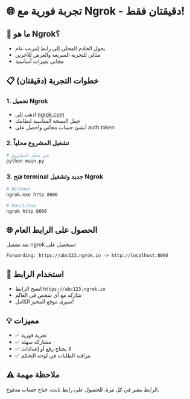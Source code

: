 # 🌐 تجربة فورية مع Ngrok - دقيقتان فقط!

## 🚀 ما هو Ngrok؟

- يحول الخادم المحلي إلى رابط إنترنت عام
- مثالي للتجربة السريعة والعرض للآخرين
- مجاني بميزات أساسية

## 📋 خطوات التجربة (دقيقتان)

### 1. تحميل Ngrok

- اذهب إلى [ngrok.com](https://ngrok.com)
- حمل النسخة المناسبة لنظامك
- أنشئ حساب مجاني واحصل على auth token

### 2. تشغيل المشروع محلياً

```bash
# في مجلد المشروع
python main.py
```

### 3. فتح terminal جديد وتشغيل Ngrok

```bash
# Windows
ngrok.exe http 8000

# Mac/Linux
ngrok http 8000
```

## 🌐 الحصول على الرابط العام

بعد تشغيل ngrok ستحصل على:

```
Forwarding: https://abc123.ngrok.io -> http://localhost:8000
```

## 🎯 استخدام الرابط

- انسخ الرابط `https://abc123.ngrok.io`
- شاركه مع أي شخص في العالم
- سيرى موقع المخبز الكامل!

## 💡 مميزات

- ✅ تجربة فورية
- ✅ مشاركة سهلة
- ✅ لا يحتاج رفع أو إعدادات
- ✅ مراقبة الطلبات في لوحة التحكم

## ⚠️ ملاحظة مهمة

الرابط يتغير في كل مرة. للحصول على رابط ثابت، حتاج حساب مدفوع.
